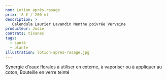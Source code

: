 ```yaml
---
nom: Lotion après-rasage
prix:  8 € / 200 ml
description: >
   Calendula Laurier Lavandin Menthe poivrée Verveine
producteur: Josie
contrats: tisanes
tags: 
  - santé
  - plante
illustration: lotion-apres-rasage.jpg
---
```


Synergie d’eaux florales à utiliser en externe, à vaporiser ou à appliquer au coton, Bouteille en verre teinté